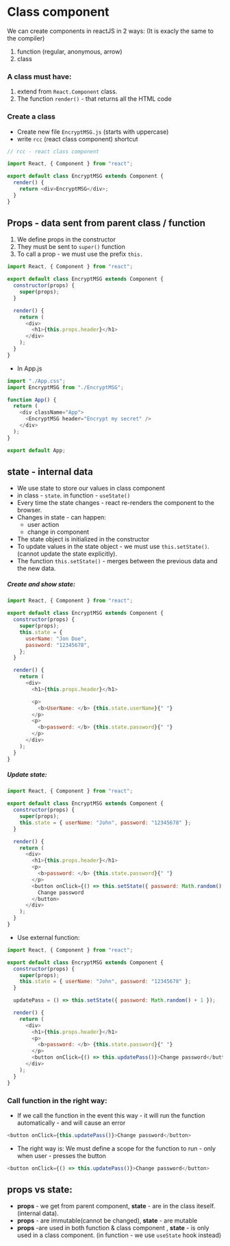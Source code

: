 # Class component

We can create components in reactJS in 2 ways:
(It is exacly the same to the compiler)

1. function (regular, anonymous, arrow)
2. class

### A class must have:

1. extend from `React.Component` class.
2. The function `render()` - that returns all the HTML code

### Create a class

- Create new file `EncryptMSG.js` (starts with uppercase)
- write `rcc` (react class component) shortcut

```js
// rcc - react class component

import React, { Component } from "react";

export default class EncryptMSG extends Component {
  render() {
    return <div>EncryptMSG</div>;
  }
}
```

## Props - data sent from parent class / function

1. We define props in the constructor
2. They must be sent to `super()` function
3. To call a prop - we must use the prefix `this.`

```js
import React, { Component } from "react";

export default class EncryptMSG extends Component {
  constructor(props) {
    super(props);
  }

  render() {
    return (
      <div>
        <h1>{this.props.header}</h1>
      </div>
    );
  }
}
```

- In App.js

```js
import "./App.css";
import EncryptMSG from "./EncryptMSG";

function App() {
  return (
    <div className="App">
      <EncryptMSG header="Encrypt my secret" />
    </div>
  );
}

export default App;
```

## state - internal data

- We use state to store our values in class component
- in class - `state`. in function - `useState()`
- Every time the state changes - react re-renders the component to the browser.
- Changes in state - can happen:
  - user action
  - change in component
- The state object is initialized in the constructor
- To update values in the state object - we must use `this.setState()`. (cannot update the state explicitly).
- The function `this.setState()` - merges between the previous data and the new data.

##### Create and show state:

```js
import React, { Component } from "react";

export default class EncryptMSG extends Component {
  constructor(props) {
    super(props);
    this.state = {
      userName: "Jon Doe",
      password: "12345678",
    };
  }

  render() {
    return (
      <div>
        <h1>{this.props.header}</h1>

        <p>
          <b>UserName: </b> {this.state.userName}{" "}
        </p>
        <p>
          <b>password: </b> {this.state.password}{" "}
        </p>
      </div>
    );
  }
}
```

##### Update state:

```js
import React, { Component } from "react";

export default class EncryptMSG extends Component {
  constructor(props) {
    super(props);
    this.state = { userName: "John", password: "12345678" };
  }

  render() {
    return (
      <div>
        <h1>{this.props.header}</h1>
        <p>
          <b>password: </b> {this.state.password}{" "}
        </p>
        <button onClick={() => this.setState({ password: Math.random() + 1 })}>
          Change password
        </button>
      </div>
    );
  }
}
```

- Use external function:

```js
import React, { Component } from "react";

export default class EncryptMSG extends Component {
  constructor(props) {
    super(props);
    this.state = { userName: "John", password: "12345678" };
  }

  updatePass = () => this.setState({ password: Math.random() + 1 });

  render() {
    return (
      <div>
        <h1>{this.props.header}</h1>
        <p>
          <b>password: </b> {this.state.password}{" "}
        </p>
        <button onClick={() => this.updatePass()}>Change password</button>
      </div>
    );
  }
}
```

### Call function in the right way:

- If we call the function in the event this way - it will run the function automatically - and will cause an error

```js
<button onClick={this.updatePass()}>Change password</button>
```

- The right way is:
  We must define a scope for the function to run - only when user - presses the button

```js
<button onClick={() => this.updatePass()}>Change password</button>
```

## props vs state:

- **props** - we get from parent component, **state** - are in the class iteself. (internal data).
- **props** - are immutable(cannot be changed), **state** - are mutable
- **props** -are used in both function & class component , **state** - is only used in a class component. (in function - we use `useState` hook instead)
